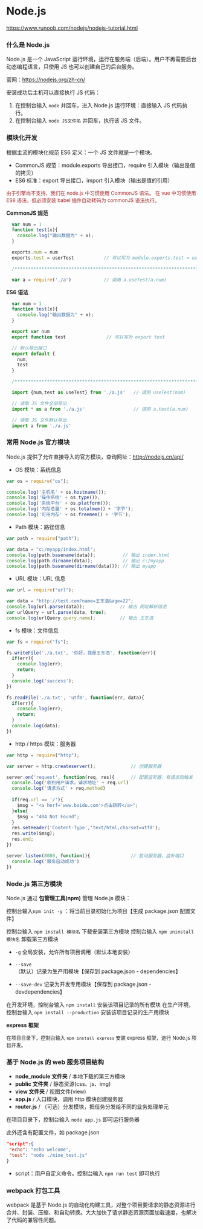 # Node.js

https://www.runoob.com/nodejs/nodejs-tutorial.html

### 什么是 Node.js

Node.js 是一个 JavaScript 运行环境，运行在服务端（后端）。用户不再需要后台动态编程语言，只使用 JS 也可以创建自己的后台服务。


官网：https://nodejs.org/zh-cn/


安装成功后主机可以直接执行 JS 代码：

1. 在控制台输入 `node` 并回车，进入 Node.js 运行环境：直接输入 JS 代码执行。
2. 在控制台输入 `node JS文件名` 并回车，执行该 JS 文件。

### 模块化开发

根据主流的模块化规范 ES6 定义：一个 JS 文件就是一个模块。

- CommonJS 规范：module.exports 导出接口，require 引入模块（输出是值的拷贝）
- ES6 标准：export 导出接口，import 引入模块（输出是值的引用）

<font size=2 color=brown>由于引擎尚不支持，我们在 node.js 中习惯使用 CommonJS 语法。
在 vue 中习惯使用 ES6 语法，但必须安装 babel 插件自动转码为 commonJS 语法执行。</font>

**CommonJS 规范**

```js
  var num = 1
  function test(x){ 
    console.log("输出数据为" + x); 
  }

  exports.num = num
  exports.test = userTest           // 可以写为 module.exports.test = useTest

  /*************************************************************************/

  var a = require('./a')            // 调用 a.useTest(a.num)   
```

**ES6 语法**

```js
  var num = 1
  function test(x){ 
    console.log("输出数据为" + x); 
  }

  export var num                  
  export function test               // 可以写为 export test

  // 默认导出接口
  export default {            
    num,
    test
  }     

  /*************************************************************************/

  import {num,test as useTest} from './a.js'   // 调用 useTest(num)

  // 读取 JS 文件全部导出
  import * as a from './a.js'                  // 调用 a.test(a.num)

  // 读取 JS 文件默认导出
  import a from './a.js'           
```


### 常用 Node.js 官方模块

Node.js 提供了允许直接导入的官方模块，查询网址：http://nodejs.cn/api/


- OS 模块：系统信息

```js
var os = require("os");

console.log('主机名' + os.hostname());
console.log('操作系统' + os.type());
console.log('系统平台' + os.platform());
console.log('内存总量' + os.totalmem() + '字节');
console.log('可用内存' + os.freemem() + '字节');
```

- Path 模块：路径信息

```js
var path = require("path");

var data = "c:/myapp/index.html";
console.log(path.basename(data));          // 输出 index.html
console.log(path.dirname(data));           // 输出 c:/myapp
console.log(path.basename(dirname(data))); // 输出 myapp
```

- URL 模块：URL 信息

```js
var url = require("url");

var data = "http://test.com?name=王东浩&age=22";
console.log(url.parse(data));             // 输出 网址解析信息
var urlQuery = url.parse(data, true);
console.log(urlQuery.query.name);         // 输出 王东浩
```

- fs 模块：文件信息

```js
var fs = require("fs");

fs.writeFile('./a.txt', '你好，我是王东浩', function(err){
  if(err){
    console.log(err);
    return;
  }
  console.log('success'); 
})

fs.readFile('./a.txt', 'utf8', function(err, data){
  if(err){
    console.log(err);
    return;
  }
  console.log(data); 
})
```

- http / https 模块：服务器

```js
var http = require("http");

var server = http.createserver();             // 创建服务器

server.on('request', function(req, res){      // 配置监听器，有请求则触发
  console.log('收到用户请求，请求地址' + req.url)
  console.log('请求方式' + req.method)
  
  if(req.url == '/'){ 
    $msg = "<a herf='www.baidu.com'>点击跳转</a>";
  }else{
    $msg = "404 Not Found";
  }
  res.setHeader('Content-Type','text/html,charset=utf8');
  res.write($msg);
  res.end;
})

server.listen(8080, function(){               // 启动服务器，监听端口
  console.log('服务启动成功')
})
```

###  Node.js 第三方模块

Node.js 通过 **包管理工具(npm)** 管理 Node.js 模块：

控制台输入`npm init -y` ：将当前目录初始化为项目【生成 package.json 配置文件】

控制台输入 `npm install 模块名` 下载安装第三方模块
控制台输入 `npm uninstall 模块名` 卸载第三方模块

- `-g` 全局安装，允许所有项目调用（默认本地安装）

- `--save` （默认）记录为生产用模块【保存到 package.json - dependencies】 
- `--save-dev` 记录为开发专用模块【保存到 package.json - devdependencies】

在开发环境，控制台输入 `npm install` 安装该项目记录的所有模块
在生产环境，控制台输入 `npm install --production` 安装该项目记录的生产用模块

**express 框架**

<font size =2 >在项目目录下，控制台输入 `npm install express` 安装 express 框架，进行 Node.js 项目开发。</font>


### 基于 Node.js 的 web 服务项目结构

- **node_module 文件夹**  / 本地下载的第三方模块
- **public 文件夹** / 静态资源(css、js、img)
- **view 文件夹** / 视图文件(view)
- **app.js** / 入口模块，调用 http 模块创建服务器
- **router.js** / （可选）分发模块，把任务分发给不同的业务处理单元

在项目目录下，控制台输入 `node app.js` 即可运行服务器

此外还含有配置文件，如 package.json
 
 ```json
"script":{
  "echo": "echo welcome",
  "test": "node ./mine_test.js"
}
 ```

- script：用户自定义命令。控制台输入 `npm run test` 即可执行

### webpack 打包工具

webpack 是基于 Node.js 的自动化构建工具，对整个项目要请求的静态资源进行合并、封装、压缩、和自动转换。大大加快了请求静态资源页面加载速度，也解决了代码的兼容性问题。
